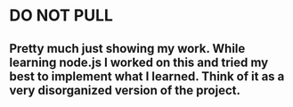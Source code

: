 # DO NOT PULL

## Pretty much just showing my work. While learning node.js I worked on this and tried my best to implement what I learned. Think of it as a very disorganized version of the project.
